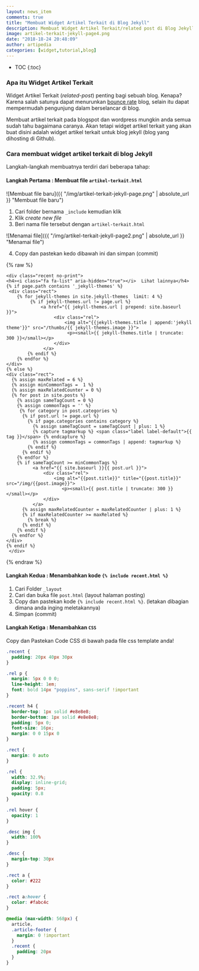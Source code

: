 ```yaml
---
layout: news_item
comments: true
title: "Membuat Widget Artikel Terkait di Blog Jekyll"
description: Membuat Widget Artikel Terkait/related post di Blog Jekyll / Github Pages dengan langkah-langkah mudah.
image: artikel-terkait-jekyll-page4.png
date: "2018-18-24 20:48:09"
author: artipedia
categories: [widget,tutorial,blog]
---
```

* TOC
{:toc}

### Apa itu Widget Artikel Terkait
Widget Artikel Terkait (*related-post*) penting bagi sebuah blog. Kenapa? Karena salah satunya dapat menurunkan [bounce rate](https://en.wikipedia.org/wiki/Bounce_rate "Bounce Rate") blog, selain itu dapat mempermudah pengunjung dalam berselancar di blog.

Membuat artikel terkait pada blogspot dan wordpress mungkin anda semua sudah tahu bagaimana caranya. Akan tetapi widget artikel terkait yang akan buat disini adalah widget artikel terkait untuk blog jekyll (blog yang dihosting di Github).

### Cara membuat widget artikel terkait di blog Jekyll
Langkah-langkah membuatnya terdiri dari beberapa tahap:

#### Langkah Pertama : Membuat file `artikel-terkait.html`

![Membuat file baru]({{ "/img/artikel-terkait-jekyll-page.png" | absolute_url }} "Membuat file baru")

1. Cari folder bernama `_include` kemudian klik
2. Klik _create new file_
3. Beri nama file tersebut dengan `artikel-terkait.html`

![Menamai file]({{ "/img/artikel-terkait-jekyll-page2.png" | absolute_url }} "Menamai file")

4. Copy dan pastekan kedo dibawah ini dan simpan (commit)

{% raw %}
```liquid
<div class="recent no-print">
<h4><i class="fa fa-list" aria-hidden="true"></i>  Lihat lainnya</h4>
{% if page.path contains '_jekyll-themes' %}
 <div class="rect">
    {% for jekyll-themes in site.jekyll-themes  limit: 4 %}
         {% if jekyll-themes.url != page.url %}
             <a href="{{ jekyll-themes.url | prepend: site.baseurl }}">
                  <div class="rel">
                      <img alt="{{jekyll-themes.title | append:'jekyll theme'}}" src="/thumbs/{{ jekyll-themes.image }}">
                       <p><small>{{ jekyll-themes.title | truncate: 300 }}</small></p>
                  </div>
              </a>
        {% endif %}
    {% endfor %}
</div>
{% else %}
<div class="rect">
  {% assign maxRelated = 6 %}
  {% assign minCommonTags =  1 %}
  {% assign maxRelatedCounter = 0 %}
  {% for post in site.posts %}
    {% assign sameTagCount = 0 %}
    {% assign commonTags = '' %}
     {% for category in post.categories %}
      {% if post.url != page.url %}
        {% if page.categories contains category %}
          {% assign sameTagCount = sameTagCount | plus: 1 %}
          {% capture tagmarkup %} <span class="label label-default">{{ tag }}</span> {% endcapture %}
          {% assign commonTags = commonTags | append: tagmarkup %}
        {% endif %}
      {% endif %}
    {% endfor %}
    {% if sameTagCount >= minCommonTags %}
          <a href="{{ site.baseurl }}{{ post.url }}">
              <div class="rel">
                  <img alt="{{post.title}}" title="{{post.title}}" src="/img/{{post.image}}">
                     <p><small>{{ post.title | truncate: 300 }}</small></p>
              </div>
          </a>
      {% assign maxRelatedCounter = maxRelatedCounter | plus: 1 %}
      {% if maxRelatedCounter >= maxRelated %}
        {% break %}
      {% endif %}
    {% endif %}
  {% endfor %}
</div>
{% endif %}
 </div>
```
{% endraw %}

#### Langkah Kedua : Menambahkan kode `{% include recent.html %}`
1. Cari Folder `_layout` 
2. Cari dan buka file `post.html` (layout halaman posting)
3. Copy dan pastekan kode `{% include recent.html %}`. (letakan dibagian dimana anda inging meletakannya)
4. Simpan (commit)

#### Langkah Ketiga : Menambahkan `CSS`
Copy dan Pastekan Code CSS di bawah pada file css template anda!
```css
.recent {
  padding: 20px 40px 30px
}

.rel p {
  margin: 5px 0 0 0;
  line-height: 1em;
  font: bold 14px "poppins", sans-serif !important
}

.recent h4 {
  border-top: 1px solid #e8e8e8;
  border-bottom: 1px solid #e8e8e8;
  padding: 5px 0;
  font-size: 16px;
  margin: 0 0 15px 0
}

.rect {
  margin: 0 auto
}

.rel {
  width: 32.9%;
  display: inline-grid;
  padding: 5px;
  opacity: 0.8
}

.rel hover {
  opacity: 1
}

.desc img {
  width: 100%
}

.desc {
  margin-top: 30px
}

.rect a {
  color: #222
}

.rect a:hover {
  color: #fabc4c
}

@media (max-width: 568px) {
  article,
  .article-footer {
    margin: 0 !important
  }
  .recent {
    padding: 20px
  }
}

```





